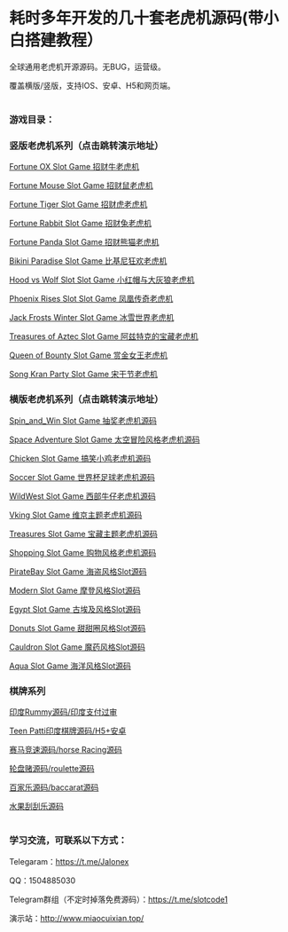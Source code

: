 # 耗时多年开发的几十套老虎机源码(带小白搭建教程）

全球通用老虎机开源源码。无BUG，运营级。

覆盖横版/竖版，支持IOS、安卓、H5和网页端。
# 

### 游戏目录：
### 竖版老虎机系列（点击跳转演示地址）

[Fortune OX Slot Game 招财牛老虎机](http://47.83.165.99/index.php?show--cid-19-id-305.html)

[Fortune Mouse Slot Game 招财鼠老虎机](http://www.miaocuixian.top/index.php?show--cid-19-id-304.html)

[Fortune Tiger Slot Game 招财虎老虎机 ](http://www.miaocuixian.top/index.php?show--cid-19-id-303.html)

[Fortune Rabbit Slot Game 招财兔老虎机 ](http://www.miaocuixian.top/index.php?show--cid-19-id-302.html)

[Fortune Panda Slot Game 招财熊猫老虎机 ](http://www.miaocuixian.top/index.php?show--cid-19-id-301.html)

[Bikini Paradise Slot Game 比基尼狂欢老虎机 ](http://www.miaocuixian.top/index.php?show--cid-19-id-300.html)

[Hood vs Wolf  Slot Slot Game  小红帽与大灰狼老虎机 ](http://www.miaocuixian.top/index.php?show--cid-19-id-299.html)

[Phoenix Rises Slot Slot Game  凤凰传奇老虎机 ](http://www.miaocuixian.top/index.php?show--cid-19-id-298.html)

[Jack Frosts Winter Slot Game  冰雪世界老虎机 ](http://www.miaocuixian.top/index.php?show--cid-19-id-297.html)

[Treasures of Aztec Slot Game  阿兹特克的宝藏老虎机 ](http://www.miaocuixian.top/index.php?show--cid-19-id-296.html)

[Queen of Bounty Slot Game  赏金女王老虎机 ](http://www.miaocuixian.top/index.php?show--cid-19-id-295.html)

[Song Kran Party Slot Game  宋干节老虎机 ](http://www.miaocuixian.top/index.php?show--cid-19-id-294.html)


### 横版老虎机系列（点击跳转演示地址）

[Spin_and_Win Slot Game  抽奖老虎机源码 ](http://www.miaocuixian.top/index.php?show--cid-2-id-310.html)

[Space Adventure Slot Game   太空冒险风格老虎机源码 ](http://www.miaocuixian.top/index.php?show--cid-2-id-309.html)

[Chicken Slot Game    搞笑小鸡老虎机源码 ](http://www.miaocuixian.top/index.php?show--cid-2-id-308.html)

[Soccer Slot Game   世界杯足球老虎机源码 ](http://www.miaocuixian.top/index.php?show--cid-2-id-307.html)

[WildWest Slot Game    西部牛仔老虎机源码 ](http://www.miaocuixian.top/index.php?show--cid-2-id-290.html)

[Vking Slot Game   维京主题老虎机源码 ](http://www.miaocuixian.top/index.php?show--cid-2-id-289.html)

[Treasures Slot Game    宝藏主题老虎机源码 ](http://www.miaocuixian.top/index.php?show--cid-2-id-288.html)

[Shopping Slot Game    购物风格老虎机源码 ](http://www.miaocuixian.top/index.php?show--cid-2-id-287.html)

[PirateBay Slot Game   海盗风格Slot源码 ](http://www.miaocuixian.top/index.php?show--cid-2-id-286.html)

[Modern Slot Game   摩登风格Slot源码 ](http://www.miaocuixian.top/index.php?show--cid-2-id-285.html)

[Egypt Slot Game  古埃及风格Slot源码 ](http://www.miaocuixian.top/index.php?show--cid-2-id-284.html)

[Donuts Slot Game   甜甜圈风格Slot源码 ](http://www.miaocuixian.top/index.php?show--cid-2-id-283.html)

[Cauldron Slot Game   魔药风格Slot源码 ](http://www.miaocuixian.top/index.php?show--cid-2-id-282.html)

[Aqua Slot Game    海洋风格Slot源码 ](http://www.miaocuixian.top/index.php?show--cid-2-id-281.html)


### 棋牌系列

[印度Rummy源码/印度支付过审 ](http://www.miaocuixian.top/index.php?show--cid-18-id-279.html)

[Teen Patti印度棋牌源码/H5+安卓 ](http://www.miaocuixian.top/index.php?show--cid-2-id-280.html)

[赛马竞速源码/horse Racing源码 ](http://www.miaocuixian.top/index.php?show--cid-2-id-306.html)

[轮盘赌源码/roulette源码 ](http://www.miaocuixian.top/index.php?show--cid-2-id-311.html)

[百家乐源码/baccarat源码 ](http://www.miaocuixian.top/index.php?show--cid-2-id-312.html)

[水果刮刮乐源码 ](http://www.miaocuixian.top/index.php?show--cid-2-id-313.html)

# 

### 学习交流，可联系以下方式：

Telegaram：https://t.me/Jalonex

QQ：1504885030

Telegram群组（不定时掉落免费源码）：https://t.me/slotcode1

演示站：http://www.miaocuixian.top/
